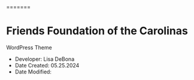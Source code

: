 =======
# Friends Foundation of the Carolinas
WordPress Theme

* Developer: Lisa DeBona
* Date Created: 05.25.2024
* Date Modified: 